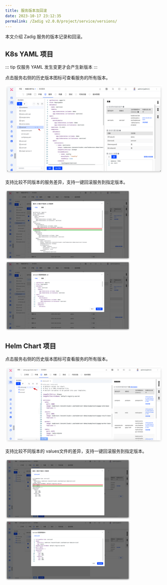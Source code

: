 ```yaml
---
title: 服务版本及回滚
date: 2023-10-17 23:12:35
permalink: /Zadig v2.0.0/project/service/versions/
---
```


本文介绍 Zadig 服务的版本记录和回滚。

## K8s YAML 项目

::: tip
仅服务 YAML 发生变更才会产生新版本
:::

点击服务右侧的历史版本图标可查看服务的所有版本。

![历史版本](../../../../../_images/service_version_track.png)

支持比较不同版本的服务差异，支持一键回滚服务到指定版本。

<img src="../../../../../_images/service_version_track_1.png" width="400">
<img src="../../../../../_images/service_version_track_2.png" width="400">

## Helm Chart 项目

点击服务右侧的历史版本图标可查看服务的所有版本。

![历史版本](../../../../../_images/service_helm_version_track.png)

支持比较不同版本的 values文件的差异，支持一键回滚服务到指定版本。

<img src="../../../../../_images/service_helm_version_track_1.png" width="400">
<img src="../../../../../_images/service_helm_version_track_2.png" width="400">